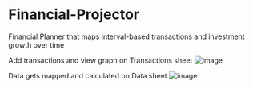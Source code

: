 # Financial-Projector
Financial Planner that maps interval-based transactions and investment growth over time

Add transactions and view graph on Transactions sheet
![image](https://user-images.githubusercontent.com/29134239/148457712-a3db5c3f-978f-4285-a4f2-556c7fb33941.png)

Data gets mapped and calculated on Data sheet
![image](https://user-images.githubusercontent.com/29134239/148457873-cb0782d0-a29a-4e3e-adc9-e9b7f4010181.png)
